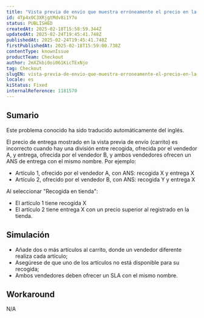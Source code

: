 ```yaml
---
title: "Vista previa de envío que muestra erróneamente el precio en la división de recogida y entrega"
id: 4Tp4x0C3XRjgtMdv8i1Y7o
status: PUBLISHED
createdAt: 2025-02-18T15:58:59.344Z
updatedAt: 2025-02-24T19:45:41.748Z
publishedAt: 2025-02-24T19:45:41.748Z
firstPublishedAt: 2025-02-18T15:59:00.738Z
contentType: knownIssue
productTeam: Checkout
author: 2mXZkbi0oi061KicTExNjo
tag: Checkout
slugEN: vista-previa-de-envio-que-muestra-erroneamente-el-precio-en-la-division-de-recogida-y-entrega
locale: es
kiStatus: Fixed
internalReference: 1181570
---
```


## Sumario

<div class="alert alert-info">
  <p>Este problema conocido ha sido traducido automáticamente del inglés.</p>
</div>


El precio de entrega mostrado en la vista previa de envío (carrito) es incorrecto cuando hay una división entre recogida, ofrecida por el vendedor A, y entrega, ofrecida por el vendedor B, y ambos vendedores ofrecen un ANS de entrega con el mismo nombre. Por ejemplo:


- Artículo 1, ofrecido por el vendedor A, con ANS: recogida X y entrega X
- Artículo 2, ofrecido por el vendedor B, con ANS: recogida Y y entrega X

Al seleccionar "Recogida en tienda":

- El artículo 1 tiene recogida X
- El artículo 2 tiene entrega X con un precio superior al registrado en la tienda.


##

## Simulación



- Añade dos o más artículos al carrito, donde un vendedor diferente realiza cada artículo;
- Asegúrese de que uno de los artículos no está disponible para su recogida;
- Ambos vendedores deben ofrecer un SLA con el mismo nombre.



## Workaround


N/A




